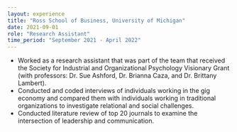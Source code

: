 ```yaml
---
layout: experience
title: "Ross School of Business, University of Michigan"
date: 2021-09-01
role: "Research Assistant"
time_period: "September 2021 - April 2022"
---
```


- Worked as a research assistant that was part of the team that received the Society for Industrial and Organizational Psychology Visionary Grant (with professors: Dr. Sue Ashford, Dr. Brianna Caza, and Dr. Brittany Lambert).
- Conducted and coded interviews of individuals working in the gig economy and compared them with individuals working in traditional organizations to investigate relational and social challenges.
- Conducted literature review of top 20 journals to examine the intersection of leadership and communication.
